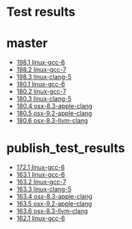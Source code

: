 Test results
===
# master
 - [198.1 linux-gcc-6](https://ledfan.github.io/Bachelorproef/test_results/master/198.1-linux-gcc-6.html)
 - [198.2 linux-gcc-7](https://ledfan.github.io/Bachelorproef/test_results/master/198.2-linux-gcc-7.html)
 - [198.3 linux-clang-5](https://ledfan.github.io/Bachelorproef/test_results/master/198.3-linux-clang-5.html)
 - [180.1 linux-gcc-6](https://ledfan.github.io/Bachelorproef/test_results/master/180.1-linux-gcc-6.html)
 - [180.2 linux-gcc-7](https://ledfan.github.io/Bachelorproef/test_results/master/180.2-linux-gcc-7.html)
 - [180.3 linux-clang-5](https://ledfan.github.io/Bachelorproef/test_results/master/180.3-linux-clang-5.html)
 - [180.4 osx-8.3-apple-clang](https://ledfan.github.io/Bachelorproef/test_results/master/180.4-osx-8.3-apple-clang.html)
 - [180.5 osx-9.2-apple-clang](https://ledfan.github.io/Bachelorproef/test_results/master/180.5-osx-9.2-apple-clang.html)
 - [180.6 osx-8.3-llvm-clang](https://ledfan.github.io/Bachelorproef/test_results/master/180.6-osx-8.3-llvm-clang.html)
# publish_test_results
 - [172.1 linux-gcc-6](https://ledfan.github.io/Bachelorproef/test_results/publish_test_results/172.1-linux-gcc-6.html)
 - [163.1 linux-gcc-6](https://ledfan.github.io/Bachelorproef/test_results/publish_test_results/163.1-linux-gcc-6.html)
 - [163.2 linux-gcc-7](https://ledfan.github.io/Bachelorproef/test_results/publish_test_results/163.2-linux-gcc-7.html)
 - [163.3 linux-clang-5](https://ledfan.github.io/Bachelorproef/test_results/publish_test_results/163.3-linux-clang-5.html)
 - [163.4 osx-8.3-apple-clang](https://ledfan.github.io/Bachelorproef/test_results/publish_test_results/163.4-osx-8.3-apple-clang.html)
 - [163.5 osx-9.2-apple-clang](https://ledfan.github.io/Bachelorproef/test_results/publish_test_results/163.5-osx-9.2-apple-clang.html)
 - [163.6 osx-8.3-llvm-clang](https://ledfan.github.io/Bachelorproef/test_results/publish_test_results/163.6-osx-8.3-llvm-clang.html)
 - [162.1 linux-gcc-6](https://ledfan.github.io/Bachelorproef/test_results/publish_test_results/162.1-linux-gcc-6.html)
